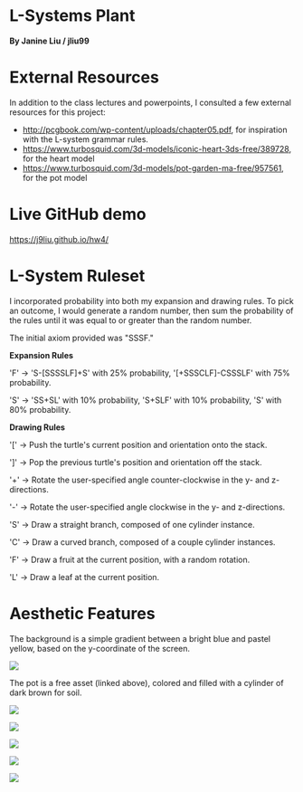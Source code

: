 # L-Systems Plant
**By Janine Liu / jliu99**

# External Resources

In addition to the class lectures and powerpoints, I consulted a few external resources for this project:
- http://pcgbook.com/wp-content/uploads/chapter05.pdf, for inspiration with the L-system grammar rules.
- https://www.turbosquid.com/3d-models/iconic-heart-3ds-free/389728, for the heart model
- https://www.turbosquid.com/3d-models/pot-garden-ma-free/957561, for the pot model

# Live GitHub demo
https://j9liu.github.io/hw4/

# L-System Ruleset

I incorporated probability into both my expansion and drawing rules. To pick an outcome, I would generate a random number, then sum the probability of the rules until it was equal to or greater than the random number.

The initial axiom provided was "SSSF."

**Expansion Rules**

'F' -> 'S-[SSSSLF]+S' with 25% probability, '[+SSSCLF]-CSSSLF' with 75% probability.

'S' -> 'SS+SL' with 10% probability, 'S+SLF' with 10% probability, 'S' with 80% probability.

**Drawing Rules**

'[' -> Push the turtle's current position and orientation onto the stack.

']' -> Pop the previous turtle's position and orientation off the stack.

'+' -> Rotate the user-specified angle counter-clockwise in the y- and z-directions.

'-' -> Rotate the user-specified angle clockwise in the y- and z-directions.

'S' -> Draw a straight branch, composed of one cylinder instance.

'C' -> Draw a curved branch, composed of a couple cylinder instances.

'F' -> Draw a fruit at the current position, with a random rotation.

'L' -> Draw a leaf at the current position.

# Aesthetic Features

The background is a simple gradient between a bright blue and pastel yellow, based on the y-coordinate of the screen.

![](background.png)

The pot is a free asset (linked above), colored and filled with a cylinder of dark brown for soil.

![](pot.png)

![](branches.png)

![](angle0.png)

![](angle20.png)

![](scaling.png)